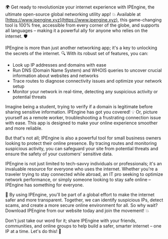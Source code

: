 🌍 Get ready to revolutionize your internet experience with IPEngine, the ultimate open-source global networking utility app! 💥 Available at [https://www.ipengine.xyz](https://www.ipengine.xyz), this game-changing tool is 100% free, accessible from every corner of the globe, and supports all languages – making it a powerful ally for anyone who relies on the internet. 🛡️

IPEngine is more than just another networking app; it's a key to unlocking the secrets of the internet. 🔍 With its robust set of features, you can:

* Look up IP addresses and domains with ease
* Run DNS (Domain Name System) and WHOIS queries to uncover crucial information about websites and networks
* Trace routes to diagnose connectivity issues and optimize your network setup
* Monitor your network in real-time, detecting any suspicious activity or potential threats

Imagine being a student, trying to verify if a domain is legitimate before sharing sensitive information. IPEngine has got you covered! 💡 Or, picture yourself as a remote worker, troubleshooting a frustrating connection issue with ease. This app is designed to make your online experience smoother and more reliable.

But that's not all; IPEngine is also a powerful tool for small business owners looking to protect their online presence. By tracing routes and monitoring suspicious activity, you can safeguard your site from potential threats and ensure the safety of your customers' sensitive data.

IPEngine is not just limited to tech-savvy individuals or professionals; it's an invaluable resource for everyone who uses the internet. Whether you're a traveler trying to stay connected while abroad, an IT pro seeking to optimize network performance, or simply someone looking to stay safe online – IPEngine has something for everyone.

🚀 By using IPEngine, you'll be part of a global effort to make the internet safer and more transparent. Together, we can identify suspicious IPs, detect scams, and create a more secure online environment for all. So why wait? Download IPEngine from our website today and join the movement! 💥

Don't just take our word for it; share IPEngine with your friends, communities, and online groups to help build a safer, smarter internet – one IP at a time. Let's do this! 🌟